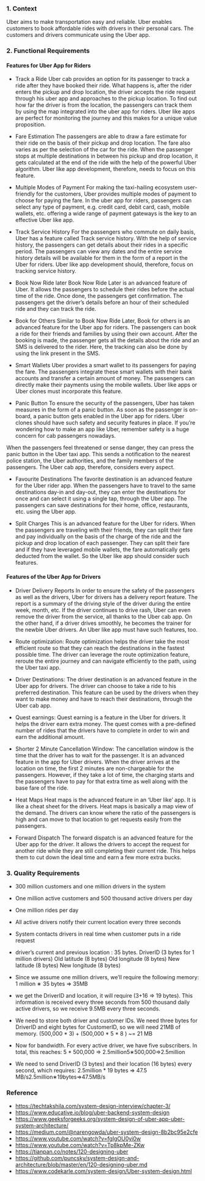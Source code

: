 ### 1. Context
Uber aims to make transportation easy and reliable.  Uber enables customers to book affordable rides with drivers in their personal cars. The customers and drivers communicate using the Uber app.

### 2. Functional Requirements

#### Features for Uber App for Riders
- Track a Ride
Uber cab provides an option for its passenger to track a ride after they have booked their ride. What happens is, after the rider enters the pickup and drop location, the driver accepts the ride request through his uber app and approaches to the pickup location. To find out how far the driver is from the location, the passengers can track them by using the map integrated into the uber app for riders. Uber like apps are perfect for monitoring the journey and this makes for a unique value proposition.

- Fare Estimation
The passengers are able to draw a fare estimate for their ride on the basis of their pickup and drop location.
The fare also varies as per the selection of the car for the ride. When the passenger stops at multiple destinations in between his pickup and drop location, it gets calculated at the end of the ride with the help of the powerful Uber algorithm. Uber like app development, therefore, needs to focus on this feature.

- Multiple Modes of Payment
For making the taxi-hailing ecosystem user-friendly for the customers, Uber provides multiple modes of payment to choose for paying the fare. In the uber app for riders, passengers can select any type of payment, e.g. credit card, debit card, cash, mobile wallets, etc. offering a wide range of payment gateways is the key to an effective Uber like app.

- Track Service History
For the passengers who commute on daily basis, Uber has a feature called Track service history. With the help of service history, the passengers can get details about their rides in a specific period. The passengers can view any dates and the entire service history details will be available for them in the form of a report in the Uber for riders. Uber like app development should, therefore, focus on tracking service history.

- Book Now Ride later
Book Now Ride Later is an advanced feature of Uber. It allows the passengers to schedule their rides before the actual time of the ride. Once done, the passengers get confirmation. The passengers get the driver’s details before an hour of their scheduled ride and they can track the ride.

- Book for Others
Similar to Book Now Ride Later, Book for others is an advanced feature for the Uber app for riders. The passengers can book a ride for their friends and families by using their own account. After the booking is made, the passenger gets all the details about the ride and an SMS is delivered to the rider. Here, the tracking can also be done by using the link present in the SMS.

- Smart Wallets
Uber provides a smart wallet to its passengers for paying the fare. The passengers integrate these smart wallets with their bank accounts and transfer a certain amount of money. The passengers can directly make their payments using the mobile wallets. Uber like apps or Uber clones must incorporate this feature.

- Panic Button
To ensure the security of the passengers, Uber has taken measures in the form of a panic button. As soon as the passenger is on-board, a panic button gets enabled in the Uber app for riders. Uber clones should have such safety and security features in place.  If you’re wondering how to make an app like Uber, remember safety is a huge concern for cab passengers nowadays.

When the passengers feel threatened or sense danger, they can press the panic button in the Uber taxi app. This sends a notification to the nearest police station, the Uber authorities, and the family members of the passengers. The Uber cab app, therefore, considers every aspect.

- Favourite Destinations
The favorite destination is an advanced feature for the Uber rider app. When the passengers have to travel to the same destinations day-in and day-out, they can enter the destinations for once and can select it using a single tap, through the Uber app. The passengers can save destinations for their home, office, restaurants, etc. using the Uber app.

- Split Charges
This is an advanced feature for the Uber for riders. When the passengers are traveling with their friends, they can split their fare and pay individually on the basis of the charge of the ride and the pickup and drop location of each passenger. They can split their fare and if they have leveraged mobile wallets, the fare automatically gets deducted from the wallet. So the Uber like app should consider such features.


#### Features of the Uber App for Drivers
- Driver Delivery Reports
In order to ensure the safety of the passengers as well as the drivers, Uber for drivers has a delivery report feature. The report is a summary of the driving style of the driver during the entire week, month, etc. If the driver continues to drive rash, Uber can even remove the driver from the service, all thanks to the Uber cab app. On the other hand, if a driver drives smoothly, he becomes the trainer for the newbie Uber drivers. An Uber like app must have such features, too.

- Route optimization:
Route optimization helps the driver take the most efficient route so that they can reach the destinations in the fastest possible time. The driver can leverage the route optimization feature, reroute the entire journey and can navigate efficiently to the path, using the Uber taxi app.

- Driver Destinations:
The driver destination is an advanced feature in the Uber app for drivers. The driver can choose to take a ride to his preferred destination. This feature can be used by the drivers when they want to make money and have to reach their destinations, through the Uber cab app.

- Quest earnings:
Quest earning is a feature in the Uber for drivers. It helps the driver earn extra money. The quest comes with a pre-defined number of rides that the drivers have to complete in order to win and earn the additional amount.

- Shorter 2 Minute Cancellation Window:
The cancellation window is the time that the driver has to wait for the passenger. It is an advanced feature in the app for Uber drivers. When the driver arrives at the location on time, the first 2 minutes are non-chargeable for the passengers. However, if they take a lot of time, the charging starts and the passengers have to pay for that extra time as well along with the base fare of the ride.

- Heat Maps
Heat maps is the advanced feature in an ‘Uber like’ app. It is like a cheat sheet for the drivers. Heat maps is basically a map view of the demand. The drivers can know where the ratio of the passengers is high and can move to that location to get requests easily from the passengers.

- Forward Dispatch
The forward dispatch is an advanced feature for the Uber app for the driver. It allows the drivers to accept the request for another ride while they are still completing their current ride. This helps them to cut down the ideal time and earn a few more extra bucks.

### 3. Quality Requirements
- 300 million customers and one million drivers in the system
- One million active customers and 500 thousand active drivers per day
- One million rides per day
- All active drivers notify their current location every three seconds
- System contacts drivers in real time when customer puts in a ride request
- driver’s current and previous location :  35 bytes.
DriverID (3 bytes for 1 million drivers)
Old latitude (8 bytes)
Old longitude (8 bytes)
New latitude (8 bytes)
New longitude (8 bytes)
- Since we assume one million drivers, we’ll require the following memory:
 1 million ∗ 35 bytes => 35MB
- we get the DriverID and location, it will require (3+16 => 19 bytes). This information is received every three seconds from 500 thousand daily active drivers, so we receive 9.5MB every three seconds.
- We need to store both driver and customer IDs. We need three bytes for DriverID and eight bytes for CustomerID, so we will need 21MB of memory.
(500,000 * 3) + (500,000 * 5 * 8 ) ~= 21 MB

- Now for bandwidth. For every active driver, we have five subscribers. In total, this reaches:
5 * 500,000 => 2.5million5∗500,000=>2.5million

- We need to send DriverID (3 bytes) and their location (16 bytes) every second, which requires:
2.5million * 19 bytes => 47.5 MB/s2.5million∗19bytes=>47.5MB/s


### Reference
- https://techtakshila.com/system-design-interview/chapter-3/
- https://www.educative.io/blog/uber-backend-system-design
- https://www.geeksforgeeks.org/system-design-of-uber-app-uber-system-architecture/
- https://medium.com/@narengowda/uber-system-design-8b2bc95e2cfe
- https://www.youtube.com/watch?v=fgIgOU0yi0w
- https://www.youtube.com/watch?v=Tp8kpMe-ZKw
- https://tianpan.co/notes/120-designing-uber
- https://github.com/puncsky/system-design-and-architecture/blob/master/en/120-designing-uber.md
- https://www.codekarle.com/system-design/Uber-system-design.html
